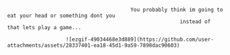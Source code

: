                                             You probably think im going to eat your head or something dont you
                                                            instead of that lets play a game...
                                                                          
                       ![ezgif-49034468e3d889](https://github.com/user-attachments/assets/28337401-ea18-45d1-9a59-7898dac90603)


